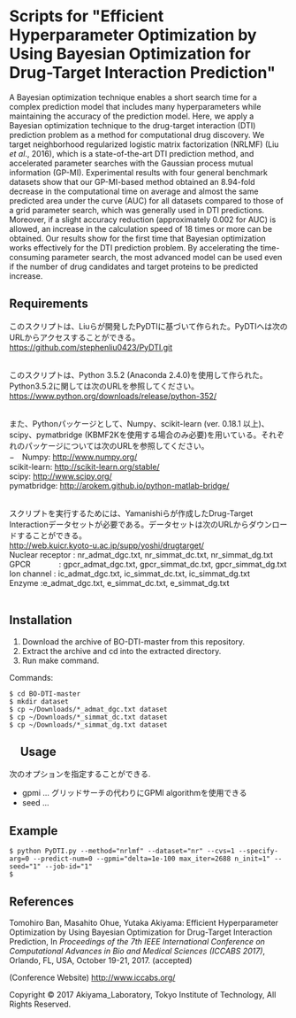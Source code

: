 # Scripts for "Efficient Hyperparameter Optimization by Using Bayesian Optimization for Drug-Target Interaction Prediction"

A Bayesian optimization technique enables a short search time for a complex prediction model that includes many hyperparameters while maintaining the accuracy of the prediction model. Here, we apply a Bayesian optimization technique to the drug-target interaction (DTI) prediction problem as a method for computational drug discovery. We target neighborhood regularized logistic matrix factorization (NRLMF) (Liu _et al_., 2016), which is a state-of-the-art DTI prediction method, and accelerated parameter searches with the Gaussian process mutual information (GP-MI). Experimental results with four general benchmark datasets show that our GP-MI-based method obtained an 8.94-fold decrease in the computational time on average and almost the same predicted area under the curve (AUC) for all datasets compared to those of a grid parameter search, which was generally used in DTI predictions. Moreover, if a slight accuracy reduction (approximately 0.002 for AUC) is allowed, an increase in the calculation speed of 18 times or more can be obtained. Our results show for the first time that Bayesian optimization works effectively for the DTI prediction problem. By accelerating the time-consuming parameter search, the most advanced model can be used even if the number of drug candidates and target proteins to be predicted increase.


Requirements
------------
このスクリプトは、Liuらが開発したPyDTIに基づいて作られた。PyDTIへは次のURLからアクセスすることができる。<br>
https://github.com/stephenliu0423/PyDTI.git<br><br>

このスクリプトは、Python 3.5.2 (Anaconda 2.4.0)を使用して作られた。Python3.5.2に関しては次のURLを参照してください。<br>
https://www.python.org/downloads/release/python-352/<br><br>

また、Pythonパッケージとして、Numpy、scikit-learn (ver. 0.18.1 以上)、scipy、pymatbridge (KBMF2Kを使用する場合のみ必要)を用いている。それぞれのパッケージについては次のURLを参照してください。<br>
−　Numpy: http://www.numpy.org/<br>
scikit-learn: http://scikit-learn.org/stable/<br>
scipy: http://www.scipy.org/<br>
pymatbridge: http://arokem.github.io/python-matlab-bridge/<br><br>

スクリプトを実行するためには、Yamanishiらが作成したDrug-Target Interactionデータセットが必要である。データセットは次のURLからダウンロードすることができる。<br>
http://web.kuicr.kyoto-u.ac.jp/supp/yoshi/drugtarget/<br>
Nuclear receptor  : nr_admat_dgc.txt, nr_simmat_dc.txt, nr_simmat_dg.txt<br>
GPCR              : gpcr_admat_dgc.txt, gpcr_simmat_dc.txt, gpcr_simmat_dg.txt<br>
Ion channel       : ic_admat_dgc.txt, ic_simmat_dc.txt, ic_simmat_dg.txt<br>
Enzyme            :e_admat_dgc.txt, e_simmat_dc.txt, e_simmat_dg.txt<br><br>

Installation
------------
1. Download the archive of BO-DTI-master from this repository.
2. Extract the archive and cd into the extracted directory.
3. Run make command.

Commands:

    $ cd BO-DTI-master
    $ mkdir dataset
    $ cp ~/Downloads/*_admat_dgc.txt dataset
    $ cp ~/Downloads/*_simmat_dc.txt dataset
    $ cp ~/Downloads/*_simmat_dg.txt dataset

    
Usage
-----
次のオプションを指定することができる.
* gpmi ... グリッドサーチの代わりにGPMI algorithmを使用できる
* seed ... 


Example
-------

    $ python PyDTI.py --method="nrlmf" --dataset="nr" --cvs=1 --specify-arg=0 --predict-num=0 --gpmi="delta=1e-100 max_iter=2688 n_init=1" --seed="1" --job-id="1"
    $ 
    

References
----------
Tomohiro Ban, Masahito Ohue, Yutaka Akiyama: Efficient Hyperparameter Optimization by Using Bayesian Optimization for Drug-Target Interaction Prediction, In _Proceedings of the 7th IEEE International Conference on Computational Advances in Bio and Medical Sciences (ICCABS 2017)_, Orlando, FL, USA, October 19-21, 2017. (accepted) 

(Conference Website) http://www.iccabs.org/


Copyright © 2017 Akiyama_Laboratory, Tokyo Institute of Technology, All Rights Reserved.  

